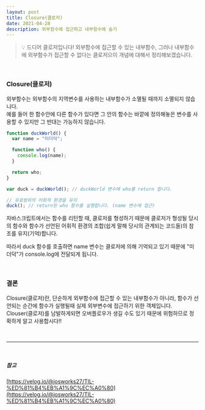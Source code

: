 ```yaml
---
layout: post
title: Closure(클로저)
date: 2021-04-28
description: 외부함수에 접근하고 내부함수에 숨기
---
```


> 💡 드디어 클로저입니다!
> 외부함수에 접근할 수 있는 내부함수, 그러나 내부함수에 외부함수가 접근할 수 없다는 클로저으이 개념에 대해서 정리해보겠습니다.

<br />

### Closure(클로저)

외부함수는 외부함수의 지역변수를 사용하는 내부함수가 소멸될 때까지 소멸되지 않습니다.  
예를 들어 한 함수안에 다른 함수가 있다면 그 안의 함수는 바깥에 정의해놓은 변수를 사용할 수 있지만 그 반대는 가능하지 않습니다.

```javascript
function duckWorld() {
  var name = "미더덕";

  function who() {
    console.log(name);
  }

  return who;
}

var duck = duckWorld(); // duckWorld 변수에 who를 return 합니다.

// 유효범위의 어휘적 환경을 유지
duck(); // return된 who 함수를 실행합니다. (name 변수에 접근)
```

자바스크립트에서는 함수를 리턴할 때, 클로저를 형성하기 때문에 클로저가 형성될 당시의 함수와 함수가 선언된 어휘적 환경의 조합(쉽게 말해 당시의 관계되는 코드들)의 참조를 유지(기억)합니다.

따라서 duck 함수를 호출하면 name 변수는 클로저에 의해 기억되고 있기 때문에 "미더덕"가 console.log에 전달되게 됩니다.

<br />

### 결론

Closure(클로저)란, 단순하게 외부함수에 접근할 수 있는 내부함수가 아니라, 함수가 선언되는 순간에 함수가 실행될때 실제 외부변수에 접근하기 위한 객체입니다.  
Clouser(클로저)를 남발하게되면 오버플로우가 생길 수도 있기 때문에 위험하므로 정확하게 알고 사용합시다!!

<br />
<hr />
<br />

##### 참고
[https://velog.io/@josworks27/TIL-%ED%81%B4%EB%A1%9C%EC%A0%80](https://velog.io/@josworks27/TIL-%ED%81%B4%EB%A1%9C%EC%A0%80)